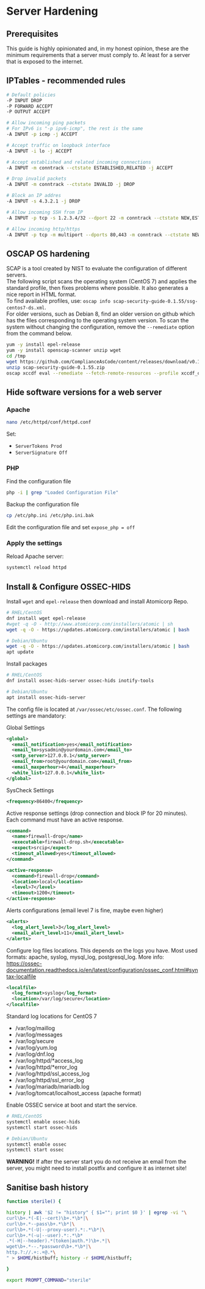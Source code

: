 # Server Hardening

## Prerequisites

This guide is highly opinionated and, in my honest opinion, these are the minimum requirements that a server must comply to. At least for a server that is exposed to the internet.

## IPTables - recommended rules

```bash
# Default policies
-P INPUT DROP
-P FORWARD ACCEPT
-P OUTPUT ACCEPT

# Allow incoming ping packets
# For IPv6 is "-p ipv6-icmp", the rest is the same
-A INPUT -p icmp -j ACCEPT

# Accept traffic on loopback interface
-A INPUT -i lo -j ACCEPT

# Accept established and related incoming connections
-A INPUT -m conntrack --ctstate ESTABLISHED,RELATED -j ACCEPT

# Drop invalid packets
-A INPUT -m conntrack --ctstate INVALID -j DROP

# Block an IP addres
-A INPUT -s 4.3.2.1 -j DROP

# Allow incoming SSH from IP
-A INPUT -p tcp -s 1.2.3.4/32 --dport 22 -m conntrack --ctstate NEW,ESTABLISHED -j ACCEPT

# Allow incoming http/https
-A INPUT -p tcp -m multiport --dports 80,443 -m conntrack --ctstate NEW,ESTABLISHED -j ACCEPT
```

## OSCAP OS hardening

SCAP is a tool created by NIST to evaluate the configuration of different servers.  
The following script scans the operating system (CentOS 7) and applies the standard profile, then fixes problems where possible. It also generates a nice report in HTML format.  
To find available profiles, use: ```oscap info scap-security-guide-0.1.55/ssg-centos7-ds.xml```.  
For older versions, such as Debian 8, find an older version on github which has the files corresponding to the operating system version.
To scan the system without changing the configuration, remove the ``--remediate`` option from the command below.

```bash
yum -y install epel-release
yum -y install openscap-scanner unzip wget
cd /tmp
wget https://github.com/ComplianceAsCode/content/releases/download/v0.1.55/scap-security-guide-0.1.55.zip
unzip scap-security-guide-0.1.55.zip
oscap xccdf eval --remediate --fetch-remote-resources --profile xccdf_org.ssgproject.content_profile_standard --results-arf results.xml --report report.html --oval-results scap-security-guide-0.1.55/ssg-centos7-ds.xml
```

## Hide software versions for a web server

### __Apache__

```bash
nano /etc/httpd/conf/httpd.conf
```

Set:

* ```ServerTokens Prod```
* ```ServerSignature Off```

### __PHP__

Find the configuration file

```bash
php -i | grep "Loaded Configuration File"
```

Backup the configuration file

```bash
cp /etc/php.ini /etc/php.ini.bak
```

Edit the configuration file and set ```expose_php = off```

### Apply the settings

Reload Apache server:

```bash
systemctl reload httpd
```

## Install & Configure OSSEC-HIDS

Install ```wget``` and ```epel-release``` then download and install Atomicorp Repo.

```bash
# RHEL/CentOS
dnf install wget epel-release
#wget -q -O - http://www.atomicorp.com/installers/atomic | sh
wget -q -O - https://updates.atomicorp.com/installers/atomic | bash

# Debian/Ubuntu
wget -q -O - https://updates.atomicorp.com/installers/atomic | bash
apt update
```

Install packages

```bash
# RHEL/CentOS
dnf install ossec-hids-server ossec-hids inotify-tools

# Debian/Ubuntu
apt install ossec-hids-server
```

The config file is located at ```/var/ossec/etc/ossec.conf```. The following settings are mandatory:

Global Settings

```xml
<global>
  <email_notification>yes</email_notification>  
  <email_to>sysadmin@yourdomain.com</email_to>
  <smtp_server>127.0.0.1</smtp_server> 
  <email_from>root@yourdomain.com</email_from>
  <email_maxperhour>4</email_maxperhour>
  <white_list>127.0.0.1</white_list>
</global>
```

SysCheck Settings

```xml
<frequency>86400</frequency>
```

Active response settings (drop connection and block IP for 20 minutes). Each command must have an active response.

```xml
<command>
  <name>firewall-drop</name>
  <executable>firewall-drop.sh</executable>
  <expect>srcip</expect>
  <timeout_allowed>yes</timeout_allowed>
</command>

<active-response>
  <command>firewall-drop</command>
  <location>local</location>
  <level>7</level>
  <timeout>1200</timeout>
</active-response>
```

Alerts configurations (email level 7 is fine, maybe even higher)

```xml
<alerts>
  <log_alert_level>3</log_alert_level>
  <email_alert_level>11</email_alert_level>
</alerts>
```

Configure log files locations. This depends on the logs you have. Most used formats: apache, syslog, mysql_log, postgresql_log. More info: <https://ossec-documentation.readthedocs.io/en/latest/configuration/ossec_conf.html#syntax-localfile>

```xml
<localfile>
  <log_format>syslog</log_format>
  <location>/var/log/secure</location>
</localfile>
```

Standard log locations for CentOS 7

* /var/log/maillog
* /var/log/messages
* /var/log/secure
* /var/log/yum.log
* /var/log/dnf.log
* /var/log/httpd/*access_log
* /var/log/httpd/*error_log
* /var/log/httpd/ssl_access_log
* /var/log/httpd/ssl_error_log
* /var/log/mariadb/mariadb.log
* /var/log/tomcat/localhost_access (apache format)

Enable OSSEC service at boot and start the service.

```bash
# RHEL/CentOS
systemctl enable ossec-hids
systemctl start ossec-hids

# Debian/Ubuntu
systemctl enable ossec
systemctl start ossec
```

__WARNING!__ If after the server start you do not receive an email from the server, you might need to install postfix and configure it as internet site!

## Sanitise bash history

```bash
function sterile() {

history | awk '$2 != "history" { $1=""; print $0 }' | egrep -vi "\
curl\b+.*(-E|--cert)\b+.*\b*|\
curl\b+.*--pass\b+.*\b*|\
curl\b+.*(-U|--proxy-user).*:.*\b*|\
curl\b+.*(-u|--user).*:.*\b*
.*(-H|--header).*(token|auth.*)\b+.*|\
wget\b+.*--.*password\b+.*\b*|\
http.?://.+:.+@.*\
" > $HOME/histbuff; history -r $HOME/histbuff;

}

export PROMPT_COMMAND="sterile"
```
